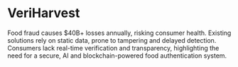 # VeriHarvest
Food fraud causes $40B+ losses annually, risking consumer health. Existing solutions rely on static data, prone to tampering and delayed detection. Consumers lack real-time verification and transparency, highlighting the need for a secure, AI and blockchain-powered food authentication system.
